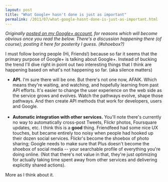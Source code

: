 ```yaml
---
layout: post
title: "What Google+ hasn't done is just as important"
permalink: /2011/07/what-google-hasnt-done-is-just-as-important.html
---
```


<p><em>Originally <a href="https://plus.google.com/u/0/115767553905681963796/posts/91NTbMAiFL4" target="_self">posted on my Google+ account</a>, for reasons which will become obvious once you read the below. There&#39;s a discussion happening there (of course); posting it here for posterity I guess. (#shoebox?)</em></p>
<p>I must follow boring people (Hi, Friends!) because so far it seems that the primary purpose of Google+ is talking about Google+. Instead of bucking the trend I&#39;ll dive right in point out two interesting things that I think are happening based on what&#39;s not happening so far. (aka silence matters)</p>
<ul>
<li><strong>API.</strong> I&#39;m sure there will be one. But there&#39;s not one now, AFAIK. Which means they&#39;re waiting, and watching, and hopefully learning from past API efforts. It&#39;s easier to change the user experience on the web side as the service grows and evolves. Watch the pathways evolve, shape those pathways. And then create API methods that work for developers, users and Google.<br /><br /></li>
<li><strong>Automatic integration with other services.</strong> You&#39;ll note there&#39;s currently no way to automatically cross-post Tweets, Flickr photos, Foursquare updates, etc. I think this is a <strong>good</strong> thing. Friendfeed had some nice UX touches, but became entirely too noisy when people had hooked up their dozen social services. Flickr&#39;s become the shoebox of photo sharing; Google needs to make sure that Plus doesn&#39;t become the shoebox of social media -- your searchable profile of everything you&#39;re doing online. (Not that there&#39;s not value in that, they&#39;re just optimizing for actually taking time spent away from other services and delivering explicitly shared actions).</li>
</ul>
<p>More as I think about it.</p>


